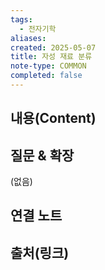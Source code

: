 ```yaml
---
tags:
  - 전자기학
aliases: 
created: 2025-05-07
title: 자성 재료 분류
note-type: COMMON
completed: false
---
```


## 내용(Content)


## 질문 & 확장

(없음)

## 연결 노트

## 출처(링크)

